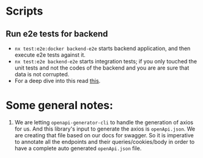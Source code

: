 # Scripts

## Run e2e tests for backend

- `nx test:e2e:docker backend-e2e` starts backend application, and then execute e2e tests against it.
- `nx test:e2e backend-e2e` starts integration tests; if you only touched the unit tests and not the codes of the backend and you are are sure that data is not corrupted.
- For a deep dive into this read [this](../../.github/docs/monorepo/README.md#tasks).

# Some general notes:

1. We are letting `openapi-generator-cli` to handle the generation of axios for us. And this library's input to generate the axios is `openApi.json`. We are creating that file based on our docs for swagger. So it is imperative to annotate all the endpoints and their queries/cookies/body in order to have a complete auto generated `openApi.json` file.
